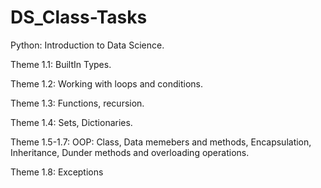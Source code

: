 # DS_Class-Tasks
Python: Introduction to Data Science.

Theme 1.1: BuiltIn Types.

Theme 1.2: Working with loops and conditions.

Theme 1.3: Functions, recursion.

Theme 1.4: Sets, Dictionaries.

Theme 1.5-1.7: OOP: Class, Data memebers and methods, Encapsulation, Inheritance, Dunder methods and overloading operations.

Theme 1.8: Exceptions